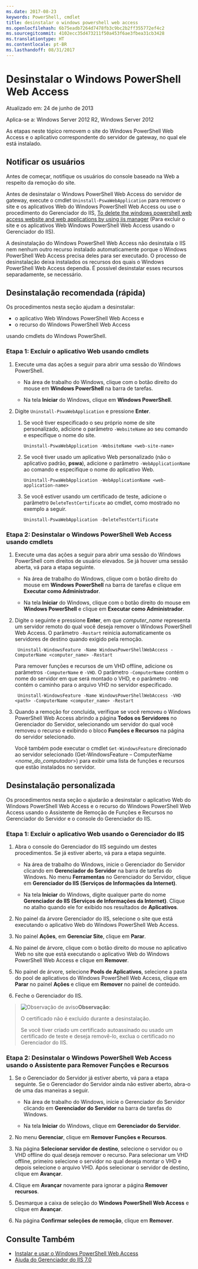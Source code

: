 ```yaml
---
ms.date: 2017-08-23
keywords: PowerShell, cmdlet
title: desinstalar o windows powershell web access
ms.openlocfilehash: 6b75eadb7264d7478fb3c9bc2b2ff355772ef4c2
ms.sourcegitcommit: 4102ecc35d473211f50a453f6ae3fbea31cb3428
ms.translationtype: HT
ms.contentlocale: pt-BR
ms.lasthandoff: 08/31/2017
---
```

#  <a name="uninstall-windows-powershell-web-access"></a>Desinstalar o Windows PowerShell Web Access

Atualizado em: 24 de junho de 2013

Aplica-se a: Windows Server 2012 R2, Windows Server 2012

As etapas neste tópico removem o site do Windows PowerShell Web Access e o aplicativo correspondente do servidor de gateway, no qual ele está instalado.

## <a name="notify-users"></a>Notificar os usuários

Antes de começar, notifique os usuários do console baseado na Web a respeito da remoção do site.


Antes de desinstalar o Windows PowerShell Web Access do servidor de gateway, execute o cmdlet `Uninstall-PswaWebApplication` para remover o site e os aplicativos Web do Windows PowerShell Web Access ou use o procedimento do Gerenciador do IIS, [To delete the windows powershell web access website and web applications by using iis manager]() (Para excluir o site e os aplicativos Web Windows PowerShell Web Access usando o Gerenciador do IIS).

A desinstalação do Windows PowerShell Web Access não desinstala o IIS nem nenhum outro recurso instalado automaticamente porque o Windows PowerShell Web Access precisa deles para ser executado. O processo de desinstalação deixa instalados os recursos dos quais o Windows PowerShell Web Access dependia. É possível desinstalar esses recursos separadamente, se necessário.

## <a name="recommended-quick-uninstallation"></a>Desinstalação recomendada (rápida)

Os procedimentos nesta seção ajudam a desinstalar:

- o aplicativo Web Windows PowerShell Web Access e
- o recurso do Windows PowerShell Web Access
 
usando cmdlets do Windows PowerShell.

### <a name="step-1-delete-the-web-application-using-cmdlets"></a>Etapa 1: Excluir o aplicativo Web usando cmdlets

1. Execute uma das ações a seguir para abrir uma sessão do Windows PowerShell.

    -   Na área de trabalho do Windows, clique com o botão direito do mouse em **Windows PowerShell** na barra de tarefas.

    -   Na tela **Iniciar** do Windows, clique em **Windows PowerShell**.

2. Digite `Uninstall-PswaWebApplication` e pressione **Enter**.
   1. Se você tiver especificado o seu próprio nome de site personalizado, adicione o parâmetro `-WebsiteName` ao seu comando e especifique o nome do site.

        `Uninstall-PswaWebApplication -WebsiteName <web-site-name>`
   1. Se você tiver usado um aplicativo Web personalizado (não o aplicativo padrão, **pswa**), adicione o parâmetro `-WebApplicationName` ao comando e especifique o nome do aplicativo Web.

        `Uninstall-PswaWebApplication -WebApplicationName <web-application-name>`
   1. Se você estiver usando um certificado de teste, adicione o parâmetro `DeleteTestCertificate` ao cmdlet, como mostrado no exemplo a seguir.

        `Uninstall-PswaWebApplication -DeleteTestCertificate`

### <a name="step-2-uninstall-windows-powershell-web-access-using-cmdlets"></a>Etapa 2: Desinstalar o Windows PowerShell Web Access usando cmdlets

1.  Execute uma das ações a seguir para abrir uma sessão do Windows PowerShell com direitos de usuário elevados. Se já houver uma sessão aberta, vá para a etapa seguinte.

    -   Na área de trabalho do Windows, clique com o botão direito do mouse em **Windows PowerShell** na barra de tarefas e clique em **Executar como Administrador**.

    -   Na tela **Iniciar** do Windows, clique com o botão direito do mouse em **Windows PowerShell** e clique em **Executar como Administrador**.

1. Digite o seguinte e pressione **Enter**, em que *computer_name* representa um servidor remoto do qual você deseja remover o Windows PowerShell Web Access. O parâmetro `-Restart` reinicia automaticamente os servidores de destino quando exigido pela remoção.

        Uninstall-WindowsFeature -Name WindowsPowerShellWebAccess -ComputerName <computer_name> -Restart

    Para remover funções e recursos de um VHD offline, adicione os parâmetros `-ComputerName` e `-VHD`. O parâmetro `-ComputerName` contém o nome do servidor em que será montado o VHD, e o parâmetro `-VHD` contém o caminho para o arquivo VHD no servidor especificado.

        Uninstall-WindowsFeature -Name WindowsPowerShellWebAccess -VHD <path> -ComputerName <computer_name> -Restart

1. Quando a remoção for concluída, verifique se você removeu o Windows PowerShell Web Access abrindo a página **Todos os Servidores** no Gerenciador do Servidor, selecionando um servidor do qual você removeu o recurso e exibindo o bloco **Funções e Recursos** na página do servidor selecionado.

    Você também pode executar o cmdlet `Get-WindowsFeature` direcionado ao servidor selecionado (Get-WindowsFeature – ComputerName &lt;*nome_do_computador*&gt;) para exibir uma lista de funções e recursos que estão instalados no servidor.

## <a name="custom-uninstallation"></a>Desinstalação personalizada

Os procedimentos nesta seção o ajudarão a desinstalar o aplicativo Web do Windows PowerShell Web Access e o recurso do Windows PowerShell Web Access usando o Assistente de Remoção de Funções e Recursos no Gerenciador do Servidor e o console do Gerenciador do IIS.

### <a name="step-1-delete-the-web-application-using-iis-manager"></a>Etapa 1: Excluir o aplicativo Web usando o Gerenciador do IIS


1. Abra o console do Gerenciador do IIS seguindo um destes procedimentos. Se já estiver aberto, vá para a etapa seguinte.

    -   Na área de trabalho do Windows, inicie o Gerenciador do Servidor clicando em **Gerenciador do Servidor** na barra de tarefas do Windows. No menu **Ferramentas** no Gerenciador do Servidor, clique em **Gerenciador do IIS (Serviços de Informações da Internet)**.

    -   Na tela **Iniciar** do Windows, digite qualquer parte do nome **Gerenciador do IIS (Serviços de Informações da Internet)**. Clique no atalho quando ele for exibido nos resultados de **Aplicativos**.

1. No painel da árvore Gerenciador do IIS, selecione o site que está executando o aplicativo Web do Windows PowerShell Web Access.

1. No painel **Ações**, em **Gerenciar Site**, clique em **Parar**.

1. No painel de árvore, clique com o botão direito do mouse no aplicativo Web no site que está executando o aplicativo Web do Windows PowerShell Web Access e clique em **Remover**.

1. No painel de árvore, selecione **Pools de Aplicativos**, selecione a pasta do pool de aplicativos do Windows PowerShell Web Access, clique em **Parar** no painel **Ações** e clique em **Remover** no painel de conteúdo.

1. Feche o Gerenciador do IIS.

> ![Observação de aviso](images/SecurityNote.jpeg)**Observação**:
>
> O certificado não é excluído durante a desinstalação. 
>
> Se você tiver criado um certificado autoassinado ou usado um certificado de teste e deseja removê-lo, exclua o certificado no Gerenciador do IIS. 

### <a name="step-2-uninstall-windows-powershell-web-access-using-the-remove-roles-and-features-wizard"></a>Etapa 2: Desinstalar o Windows PowerShell Web Access usando o Assistente para Remover Funções e Recursos

1. Se o Gerenciador do Servidor já estiver aberto, vá para a etapa seguinte. Se o Gerenciador do Servidor ainda não estiver aberto, abra-o de uma das maneiras a seguir.

    -   Na área de trabalho do Windows, inicie o Gerenciador do Servidor clicando em **Gerenciador do Servidor** na barra de tarefas do Windows.

    -   Na tela **Iniciar** do Windows, clique em **Gerenciador do Servidor**.

1. No menu **Gerenciar**, clique em **Remover Funções e Recursos**.

1. Na página **Selecionar servidor de destino**, selecione o servidor ou o VHD offline do qual deseja remover o recurso. Para selecionar um VHD offline, primeiro selecione o servidor no qual deseja montar o VHD e depois selecione o arquivo VHD. Após selecionar o servidor de destino, clique em **Avançar**.

1. Clique em **Avançar** novamente para ignorar a página **Remover recursos**.

1. Desmarque a caixa de seleção do **Windows PowerShell Web Access** e clique em **Avançar**.

1. Na página **Confirmar seleções de remoção**, clique em **Remover**.

## <a name="see-also"></a>Consulte Também

- [Instalar e usar o Windows PowerShell Web Access](install-and-use-windows-powershell-web-access.md)
- [Ajuda do Gerenciador do IIS 7.0](https://technet.microsoft.com/library/cc732664.aspx)
